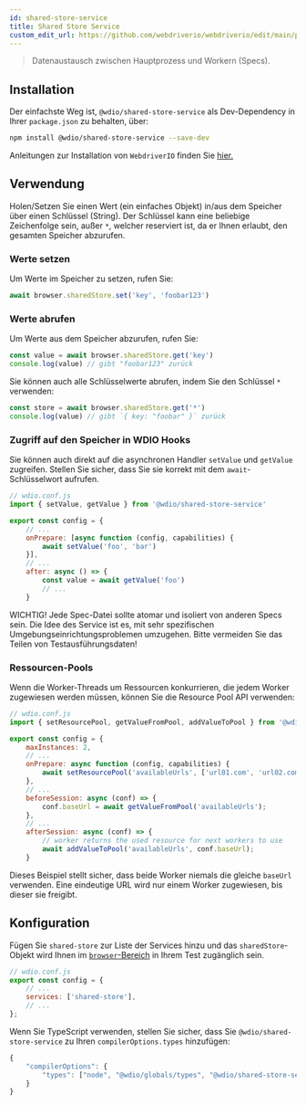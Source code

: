 ```yaml
---
id: shared-store-service
title: Shared Store Service
custom_edit_url: https://github.com/webdriverio/webdriverio/edit/main/packages/wdio-shared-store-service/README.md
---
```



> Datenaustausch zwischen Hauptprozess und Workern (Specs).

## Installation

Der einfachste Weg ist, `@wdio/shared-store-service` als Dev-Dependency in Ihrer `package.json` zu behalten, über:

```sh
npm install @wdio/shared-store-service --save-dev
```

Anleitungen zur Installation von `WebdriverIO` finden Sie [hier.](https://webdriver.io/docs/gettingstarted)

## Verwendung

Holen/Setzen Sie einen Wert (ein einfaches Objekt) in/aus dem Speicher über einen Schlüssel (String). Der Schlüssel kann eine beliebige Zeichenfolge sein, außer `*`, welcher reserviert ist, da er Ihnen erlaubt, den gesamten Speicher abzurufen.

### Werte setzen

Um Werte im Speicher zu setzen, rufen Sie:

```js
await browser.sharedStore.set('key', 'foobar123')
```

### Werte abrufen

Um Werte aus dem Speicher abzurufen, rufen Sie:

```js
const value = await browser.sharedStore.get('key')
console.log(value) // gibt "foobar123" zurück
```

Sie können auch alle Schlüsselwerte abrufen, indem Sie den Schlüssel `*` verwenden:

```js
const store = await browser.sharedStore.get('*')
console.log(value) // gibt `{ key: "foobar" }` zurück
```

### Zugriff auf den Speicher in WDIO Hooks

Sie können auch direkt auf die asynchronen Handler `setValue` und `getValue` zugreifen.
Stellen Sie sicher, dass Sie sie korrekt mit dem `await`-Schlüsselwort aufrufen.

```js
// wdio.conf.js
import { setValue, getValue } from '@wdio/shared-store-service'

export const config = {
    // ...
    onPrepare: [async function (config, capabilities) {
        await setValue('foo', 'bar')
    }],
    // ...
    after: async () => {
        const value = await getValue('foo')
        // ...
    }
```

WICHTIG! Jede Spec-Datei sollte atomar und isoliert von anderen Specs sein.
Die Idee des Service ist es, mit sehr spezifischen Umgebungseinrichtungsproblemen umzugehen.
Bitte vermeiden Sie das Teilen von Testausführungsdaten!

### Ressourcen-Pools

Wenn die Worker-Threads um Ressourcen konkurrieren, die jedem Worker zugewiesen werden müssen, können Sie die Resource Pool API verwenden:

```js
// wdio.conf.js
import { setResourcePool, getValueFromPool, addValueToPool } from '@wdio/shared-store-service'

export const config = {
    maxInstances: 2,
    // ...
    onPrepare: async function (config, capabilities) {
        await setResourcePool('availableUrls', ['url01.com', 'url02.com'])
    },
    // ...
    beforeSession: async (conf) => {
        conf.baseUrl = await getValueFromPool('availableUrls');
    },
    // ...
    afterSession: async (conf) => {
        // worker returns the used resource for next workers to use
        await addValueToPool('availableUrls', conf.baseUrl);
    }
```

Dieses Beispiel stellt sicher, dass beide Worker niemals die gleiche `baseUrl` verwenden. Eine eindeutige URL wird nur einem Worker zugewiesen, bis dieser sie freigibt.

## Konfiguration

Fügen Sie `shared-store` zur Liste der Services hinzu und das `sharedStore`-Objekt wird Ihnen im [`browser`-Bereich](https://webdriver.io/docs/api/browser) in Ihrem Test zugänglich sein.

```js
// wdio.conf.js
export const config = {
    // ...
    services: ['shared-store'],
    // ...
};
```

Wenn Sie TypeScript verwenden, stellen Sie sicher, dass Sie `@wdio/shared-store-service` zu Ihren `compilerOptions.types` hinzufügen:

```js
{
    "compilerOptions": {
        "types": ["node", "@wdio/globals/types", "@wdio/shared-store-service"],
    }
}
```